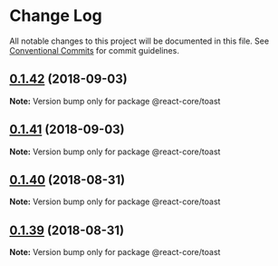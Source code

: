 # Change Log

All notable changes to this project will be documented in this file.
See [Conventional Commits](https://conventionalcommits.org) for commit guidelines.

<a name="0.1.42"></a>
## [0.1.42](https://github.com/react-core/react-core/compare/v0.1.40...v0.1.42) (2018-09-03)




**Note:** Version bump only for package @react-core/toast

<a name="0.1.41"></a>
## [0.1.41](https://github.com/react-core/react-core/compare/v0.1.39...v0.1.41) (2018-09-03)




**Note:** Version bump only for package @react-core/toast

<a name="0.1.40"></a>
## [0.1.40](https://github.com/react-core/react-core/compare/v0.1.38...v0.1.40) (2018-08-31)




**Note:** Version bump only for package @react-core/toast

<a name="0.1.39"></a>
## [0.1.39](https://github.com/react-core/react-core/compare/v0.1.4...v0.1.39) (2018-08-31)




**Note:** Version bump only for package @react-core/toast
